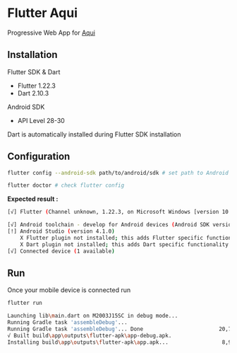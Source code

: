 # Flutter Aqui

Progressive Web App for [Aqui](https://aqui.e-node.net)

## Installation

Flutter SDK & Dart

* Flutter  1.22.3
* Dart 2.10.3

Android SDK
* API Level 28-30

Dart is automatically installed during Flutter SDK installation

## Configuration

```bash
flutter config --android-sdk path/to/android/sdk # set path to Android SDk for Flutter
```

```bash
flutter doctor # check flutter config
```
**Expected result :**
```bash
[√] Flutter (Channel unknown, 1.22.3, on Microsoft Windows [version 10.0.18363.1256], locale fr-FR)

[√] Android toolchain - develop for Android devices (Android SDK version 30.0.3)
[!] Android Studio (version 4.1.0)
    X Flutter plugin not installed; this adds Flutter specific functionality.
    X Dart plugin not installed; this adds Dart specific functionality.
[√] Connected device (1 available)
```

## Run
Once your mobile device is connected run 
```bash
flutter run
```
```bash
Launching lib\main.dart on M2003J15SC in debug mode...
Running Gradle task 'assembleDebug'...
Running Gradle task 'assembleDebug'... Done                        20,7s
√ Built build\app\outputs\flutter-apk\app-debug.apk.
Installing build\app\outputs\flutter-apk\app.apk...                 8,9s
```
